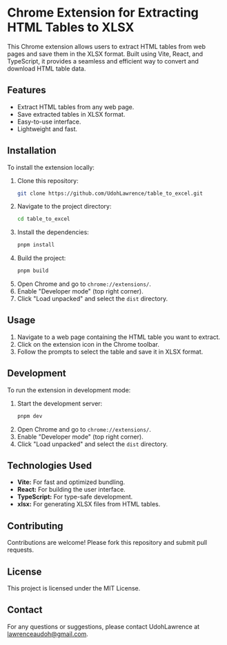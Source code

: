 # Chrome Extension for Extracting HTML Tables to XLSX

This Chrome extension allows users to extract HTML tables from web pages and save them in the XLSX format. Built using Vite, React, and TypeScript, it provides a seamless and efficient way to convert and download HTML table data.

## Features

- Extract HTML tables from any web page.
- Save extracted tables in XLSX format.
- Easy-to-use interface.
- Lightweight and fast.

## Installation

To install the extension locally:

1. Clone this repository:
    ```bash
    git clone https://github.com/UdohLawrence/table_to_excel.git
    ```
2. Navigate to the project directory:
    ```bash
    cd table_to_excel
    ```
3. Install the dependencies:
    ```bash
    pnpm install
    ```
4. Build the project:
    ```bash
    pnpm build
    ```
5. Open Chrome and go to `chrome://extensions/`.
6. Enable "Developer mode" (top right corner).
7. Click "Load unpacked" and select the `dist` directory.

## Usage

1. Navigate to a web page containing the HTML table you want to extract.
2. Click on the extension icon in the Chrome toolbar.
3. Follow the prompts to select the table and save it in XLSX format.

## Development

To run the extension in development mode:

1. Start the development server:
    ```bash
    pnpm dev
    ```
2. Open Chrome and go to `chrome://extensions/`.
3. Enable "Developer mode" (top right corner).
4. Click "Load unpacked" and select the `dist` directory.

## Technologies Used

- **Vite:** For fast and optimized bundling.
- **React:** For building the user interface.
- **TypeScript:** For type-safe development.
- **xlsx:** For generating XLSX files from HTML tables.

## Contributing

Contributions are welcome! Please fork this repository and submit pull requests.

## License

This project is licensed under the MIT License.

## Contact

For any questions or suggestions, please contact UdohLawrence at lawrenceaudoh@gmail.com.
